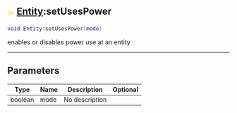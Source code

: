 ## ![shared](.gitbook/assets/shared.png) [Entity](./readme/Entity/README.md):setUsesPower

```lua
void Entity:setUsesPower(mode)
```

enables or disables power use at an entity

------
## Parameters

| Type   | Name | Description | Optional |
| ------ | ---- | ----------- | -------: |
| boolean | mode | No description |  |

